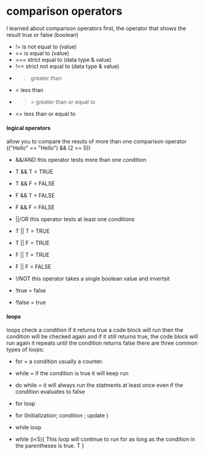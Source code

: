 # comparison operators
 I learned about comparison operators
 first, the operator that shows the result true or false (boolean)

 
- != is not equal to (value)
- == is equal to (value)
- === strict equal to (data type & value)
- !== strict not equal to (data type & value)
- > greater than
- < less than
- >= greater than or equal to 
- <= less than or equal to

#### logical operators
allow you to compare the resuts of more than one comparison operator
(("Hello" == "Hello") && (2 >= 5))

- &&/AND this operator tests more than one condition
 - T && T = TRUE
 - T && F = FALSE
 - F && T = FALSE
 - F && F = FALSE

- ||/OR this operator tests at least one conditions
 - T || T = TRUE
 - T || F = TRUE
 - F || T = TRUE
 - F || F = FALSE

- !/NOT this operator takes a single boolean value and invertsit
 - !true = false
 - !false = true

#### loops 
loops check a condition if it returns true a code block will run 
then the condition will be checked again and if it still returns true,
the code block will run again it repeats until the condition returns false there are three common types of loops:
- for = a condition usually a counter.
- while = if the condition is true it will keep run
- do while = it will always run the statments at least once even if the condition evaluates to false

- for loop 
 - for (Initialization; condition ; update )

- while loop 
 - while (i<5){
    This loop will continue to run
    for as long as the condition in
     the parentheses is true. T
    }
